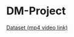 # DM-Project

<a href="https://drive.google.com/file/d/1rVk3J7X_KtPuRwhvkFORYTJQO2xtNJjk/view">Dataset (mp4 video link)</a>
